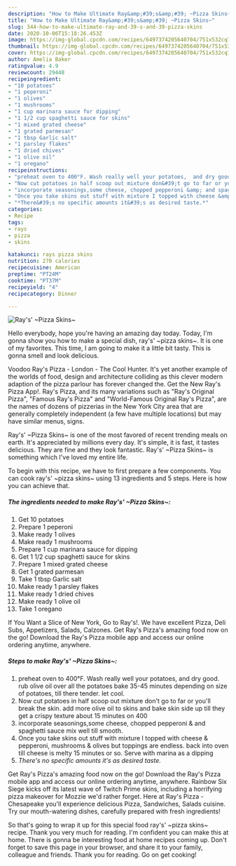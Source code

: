 ```yaml
---
description: "How to Make Ultimate Ray&amp;#39;s&amp;#39; ~Pizza Skins~"
title: "How to Make Ultimate Ray&amp;#39;s&amp;#39; ~Pizza Skins~"
slug: 344-how-to-make-ultimate-ray-and-39-s-and-39-pizza-skins
date: 2020-10-06T15:18:26.453Z
image: https://img-global.cpcdn.com/recipes/6497374205640704/751x532cq70/rays-pizza-skins-recipe-main-photo.jpg
thumbnail: https://img-global.cpcdn.com/recipes/6497374205640704/751x532cq70/rays-pizza-skins-recipe-main-photo.jpg
cover: https://img-global.cpcdn.com/recipes/6497374205640704/751x532cq70/rays-pizza-skins-recipe-main-photo.jpg
author: Amelia Baker
ratingvalue: 4.9
reviewcount: 29448
recipeingredient:
- "10 potatoes"
- "1 peperoni"
- "1 olives"
- "1 mushrooms"
- "1 cup marinara sauce for dipping"
- "1 1/2 cup spaghetti sauce for skins"
- "1 mixed grated cheese"
- "1 grated parmesan"
- "1 tbsp Garlic salt"
- "1 parsley flakes"
- "1 dried chives"
- "1 olive oil"
- "1 oregano"
recipeinstructions:
- "preheat oven to 400°F. Wash really well your potatoes,  and dry good. rub olive oil over all the potatoes bake 35-45 minutes depending on size of potatoes, till there tender. let cool."
- "Now cut potatoes in half scoop out mixture don&#39;t go to far or you&#39;ll break the skin. add more olive oil to skins and bake skin side up till they get a crispy texture about 15 minutes on 400"
- "incorporate seasonings,some cheese, chopped pepperoni &amp; and spaghetti sauce mix well till smooth."
- "Once you take skins out stuff with mixture I topped with cheese &amp;  pepperoni,  mushrooms &amp; olives but toppings are endless. back into oven till cheese is melty 15 minutes or so. Serve with marina as a dipping"
- "*There&#39;s no specific amounts it&#39;s as desired taste.*"
categories:
- Recipe
tags:
- rays
- pizza
- skins

katakunci: rays pizza skins 
nutrition: 270 calories
recipecuisine: American
preptime: "PT24M"
cooktime: "PT37M"
recipeyield: "4"
recipecategory: Dinner

---
```



![Ray&#39;s&#39; ~Pizza Skins~](https://img-global.cpcdn.com/recipes/6497374205640704/751x532cq70/rays-pizza-skins-recipe-main-photo.jpg)

Hello everybody, hope you're having an amazing day today. Today, I'm gonna show you how to make a special dish, ray&#39;s&#39; ~pizza skins~. It is one of my favorites. This time, I am going to make it a little bit tasty. This is gonna smell and look delicious.

Voodoo Ray&#39;s Pizza - London - The Cool Hunter. It&#39;s yet another example of the worlds of food, design and architecture colliding as this clever modern adaption of the pizza parlour has forever changed the. Get the New Ray&#39;s Pizza App!. Ray&#39;s Pizza, and its many variations such as &#34;Ray&#39;s Original Pizza&#34;, &#34;Famous Ray&#39;s Pizza&#34; and &#34;World-Famous Original Ray&#39;s Pizza&#34;, are the names of dozens of pizzerias in the New York City area that are generally completely independent (a few have multiple locations) but may have similar menus, signs.

Ray&#39;s&#39; ~Pizza Skins~ is one of the most favored of recent trending meals on earth. It's appreciated by millions every day. It's simple, it is fast, it tastes delicious. They are fine and they look fantastic. Ray&#39;s&#39; ~Pizza Skins~ is something which I've loved my entire life.


To begin with this recipe, we have to first prepare a few components. You can cook ray&#39;s&#39; ~pizza skins~ using 13 ingredients and 5 steps. Here is how you can achieve that.

<!--inarticleads1-->

##### The ingredients needed to make Ray&#39;s&#39; ~Pizza Skins~:

1. Get 10 potatoes
1. Prepare 1 peperoni
1. Make ready 1 olives
1. Make ready 1 mushrooms
1. Prepare 1 cup marinara sauce for dipping
1. Get 1 1/2 cup spaghetti sauce for skins
1. Prepare 1 mixed grated cheese
1. Get 1 grated parmesan
1. Take 1 tbsp Garlic salt
1. Make ready 1 parsley flakes
1. Make ready 1 dried chives
1. Make ready 1 olive oil
1. Take 1 oregano


If You Want a Slice of New York, Go to Ray&#39;s!. We have excellent Pizza, Deli Subs, Appetizers, Salads, Calzones. Get Ray&#39;s Pizza&#39;s amazing food now on the go! Download the Ray&#39;s Pizza mobile app and access our online ordering anytime, anywhere. 

<!--inarticleads2-->

##### Steps to make Ray&#39;s&#39; ~Pizza Skins~:

1. preheat oven to 400°F. Wash really well your potatoes,  and dry good. rub olive oil over all the potatoes bake 35-45 minutes depending on size of potatoes, till there tender. let cool.
1. Now cut potatoes in half scoop out mixture don&#39;t go to far or you&#39;ll break the skin. add more olive oil to skins and bake skin side up till they get a crispy texture about 15 minutes on 400
1. incorporate seasonings,some cheese, chopped pepperoni &amp; and spaghetti sauce mix well till smooth.
1. Once you take skins out stuff with mixture I topped with cheese &amp;  pepperoni,  mushrooms &amp; olives but toppings are endless. back into oven till cheese is melty 15 minutes or so. Serve with marina as a dipping
1. *There&#39;s no specific amounts it&#39;s as desired taste.*


Get Ray&#39;s Pizza&#39;s amazing food now on the go! Download the Ray&#39;s Pizza mobile app and access our online ordering anytime, anywhere. Rainbow Six Siege kicks off its latest wave of Twitch Prime skins, including a horrifying pizza makeover for Mozzie we&#39;d rather forget. Here at Ray&#39;s Pizza - Chesapeake you&#39;ll experience delicious Pizza, Sandwiches, Salads cuisine. Try our mouth-watering dishes, carefully prepared with fresh ingredients! 

So that's going to wrap it up for this special food ray&#39;s&#39; ~pizza skins~ recipe. Thank you very much for reading. I'm confident you can make this at home. There is gonna be interesting food at home recipes coming up. Don't forget to save this page in your browser, and share it to your family, colleague and friends. Thank you for reading. Go on get cooking!
